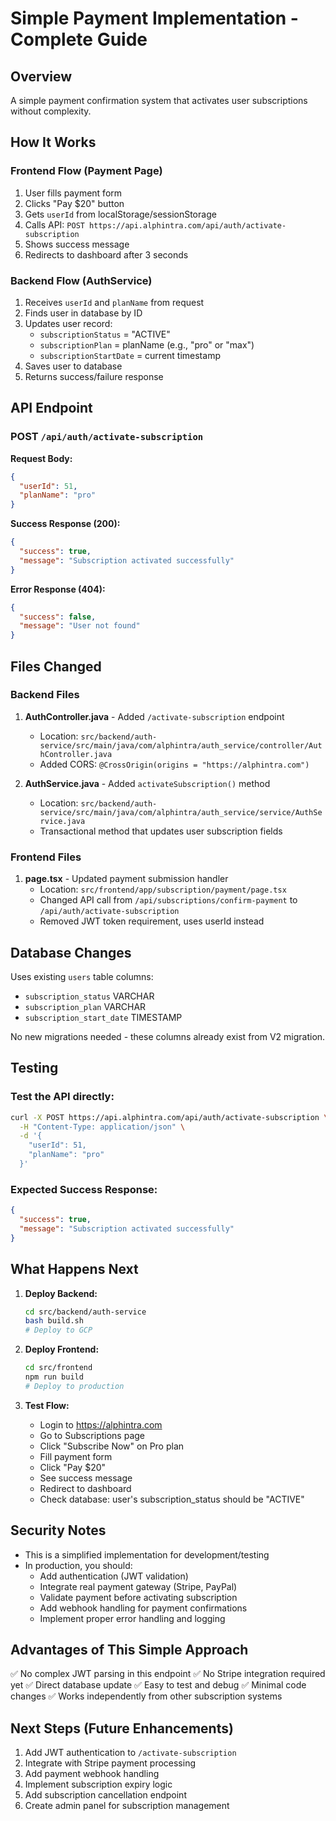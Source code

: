 # Simple Payment Implementation - Complete Guide

## Overview
A simple payment confirmation system that activates user subscriptions without complexity.

## How It Works

### Frontend Flow (Payment Page)
1. User fills payment form
2. Clicks "Pay $20" button
3. Gets `userId` from localStorage/sessionStorage
4. Calls API: `POST https://api.alphintra.com/api/auth/activate-subscription`
5. Shows success message
6. Redirects to dashboard after 3 seconds

### Backend Flow (AuthService)
1. Receives `userId` and `planName` from request
2. Finds user in database by ID
3. Updates user record:
   - `subscriptionStatus` = "ACTIVE"
   - `subscriptionPlan` = planName (e.g., "pro" or "max")
   - `subscriptionStartDate` = current timestamp
4. Saves user to database
5. Returns success/failure response

## API Endpoint

### POST `/api/auth/activate-subscription`

**Request Body:**
```json
{
  "userId": 51,
  "planName": "pro"
}
```

**Success Response (200):**
```json
{
  "success": true,
  "message": "Subscription activated successfully"
}
```

**Error Response (404):**
```json
{
  "success": false,
  "message": "User not found"
}
```

## Files Changed

### Backend Files
1. **AuthController.java** - Added `/activate-subscription` endpoint
   - Location: `src/backend/auth-service/src/main/java/com/alphintra/auth_service/controller/AuthController.java`
   - Added CORS: `@CrossOrigin(origins = "https://alphintra.com")`

2. **AuthService.java** - Added `activateSubscription()` method
   - Location: `src/backend/auth-service/src/main/java/com/alphintra/auth_service/service/AuthService.java`
   - Transactional method that updates user subscription fields

### Frontend Files
1. **page.tsx** - Updated payment submission handler
   - Location: `src/frontend/app/subscription/payment/page.tsx`
   - Changed API call from `/api/subscriptions/confirm-payment` to `/api/auth/activate-subscription`
   - Removed JWT token requirement, uses userId instead

## Database Changes
Uses existing `users` table columns:
- `subscription_status` VARCHAR
- `subscription_plan` VARCHAR
- `subscription_start_date` TIMESTAMP

No new migrations needed - these columns already exist from V2 migration.

## Testing

### Test the API directly:
```bash
curl -X POST https://api.alphintra.com/api/auth/activate-subscription \
  -H "Content-Type: application/json" \
  -d '{
    "userId": 51,
    "planName": "pro"
  }'
```

### Expected Success Response:
```json
{
  "success": true,
  "message": "Subscription activated successfully"
}
```

## What Happens Next

1. **Deploy Backend:**
   ```bash
   cd src/backend/auth-service
   bash build.sh
   # Deploy to GCP
   ```

2. **Deploy Frontend:**
   ```bash
   cd src/frontend
   npm run build
   # Deploy to production
   ```

3. **Test Flow:**
   - Login to https://alphintra.com
   - Go to Subscriptions page
   - Click "Subscribe Now" on Pro plan
   - Fill payment form
   - Click "Pay $20"
   - See success message
   - Redirect to dashboard
   - Check database: user's subscription_status should be "ACTIVE"

## Security Notes

- This is a simplified implementation for development/testing
- In production, you should:
  - Add authentication (JWT validation)
  - Integrate real payment gateway (Stripe, PayPal)
  - Validate payment before activating subscription
  - Add webhook handling for payment confirmations
  - Implement proper error handling and logging

## Advantages of This Simple Approach

✅ No complex JWT parsing in this endpoint
✅ No Stripe integration required yet
✅ Direct database update
✅ Easy to test and debug
✅ Minimal code changes
✅ Works independently from other subscription systems

## Next Steps (Future Enhancements)

1. Add JWT authentication to `/activate-subscription`
2. Integrate with Stripe payment processing
3. Add payment webhook handling
4. Implement subscription expiry logic
5. Add subscription cancellation endpoint
6. Create admin panel for subscription management
